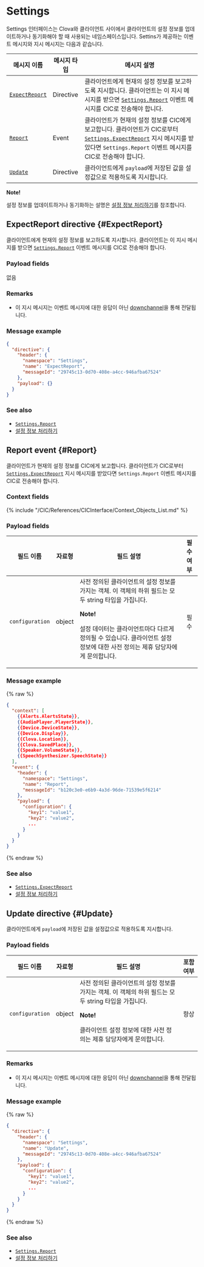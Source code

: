 # Settings

Settings 인터페이스는 Clova와 클라이언트 사이에서 클라이언트의 설정 정보를 업데이트하거나 동기화해야 할 때 사용되는 네임스페이스입니다. Settins가 제공하는 이벤트 메시지와 지시 메시지는 다음과 같습니다.

| 메시지 이름         | 메시지 타입  | 메시지 설명                                 |
|------------------|-----------|-------------------------------------------|
| [`ExpectReport`](#ExpectReport) | Directive | 클라이언트에게 현재의 설정 정보를 보고하도록 지시합니다. 클라이언트는 이 지시 메시지를 받으면 [`Settings.Report`](#Report) 이벤트 메시지를 CIC로 전송해야 합니다. |
| [`Report`](#Report)             | Event     | 클라이언트가 현재의 설정 정보를 CIC에게 보고합니다. 클라이언트가 CIC로부터 [`Settings.ExpectReport`](#ExpectReport) 지시 메시지를 받았다면 `Settings.Report` 이벤트 메시지를 CIC로 전송해야 합니다.  |
| [`Update`](#Update)             | Directive | 클라이언트에게 `payload`에 저장된 값을 설정값으로 적용하도록 지시합니다.  |

<div class="note">
  <p><strong>Note!</strong></p>
  <p>설정 정보를 업데이트하거나 동기화하는 설명은 <a href="/CIC/Guides/ImplementClientFeatures/Handle_Settings.md">설정 정보 처리하기</a>를 참조합니다.</p>
</div>

## ExpectReport directive {#ExpectReport}
클라이언트에게 현재의 설정 정보를 보고하도록 지시합니다. 클라이언트는 이 지시 메시지를 받으면 [`Settings.Report`](#Report) 이벤트 메시지를 CIC로 전송해야 합니다.

### Payload fields

없음

### Remarks

* 이 지시 메시지는 이벤트 메시지에 대한 응답이 아닌 [downchannel](/CIC/Guides/Interact_with_CIC.md#CreateConnection)을 통해 전달됩니다.

### Message example

```json
{
  "directive": {
    "header": {
      "namespace": "Settings",
      "name": "ExpectReport",
      "messageId": "29745c13-0d70-408e-a4cc-946afba67524"
    },
    "payload": {}
  }
}
```

### See also
* [`Settings.Report`](#Report)
* [설정 정보 처리하기](/CIC/Guides/ImplementClientFeatures/Handle_Settings.md)

## Report event {#Report}
클라이언트가 현재의 설정 정보를 CIC에게 보고합니다. 클라이언트가 CIC로부터 [`Settings.ExpectReport`](#ExpectReport) 지시 메시지를 받았다면 `Settings.Report` 이벤트 메시지를 CIC로 전송해야 합니다.

### Context fields

{% include "/CIC/References/CICInterface/Context_Objects_List.md" %}

### Payload fields

| 필드 이름       | 자료형    | 필드 설명                     | 필수 여부 |
|---------------|---------|-----------------------------|:---------:|
| `configuration` | object | 사전 정의된 클라이언트의 설정 정보를 가지는 객체. 이 객체의 하위 필드는 모두 string 타입을 가집니다.<div class="note"><p><strong>Note!</strong></p><p>설정 데이터는 클라이언트마다 다르게 정의될 수 있습니다. 클라이언트 설정 정보에 대한 사전 정의는 제휴 담당자에게 문의합니다.</p></div> | 필수   |

### Message example
{% raw %}
```json
{
  "context": [
    {{Alerts.AlertsState}},
    {{AudioPlayer.PlayerState}},
    {{Device.DeviceState}},
    {{Device.Display}},
    {{Clova.Location}},
    {{Clova.SavedPlace}},
    {{Speaker.VolumeState}},
    {{SpeechSynthesizer.SpeechState}}
  ],
  "event": {
    "header": {
      "namespace": "Settings",
      "name": "Report",
      "messageId": "b120c3e0-e6b9-4a3d-96de-71539e5f6214"
    },
    "payload": {
      "configuration": {
        "key1": "value1",
        "key2": "value2",
        ...
      }
    }
  }
}
```
{% endraw %}

### See also
* [`Settings.ExpectReport`](#ExpectReport)
* [설정 정보 처리하기](/CIC/Guides/ImplementClientFeatures/Handle_Settings.md)

## Update directive {#Update}
클라이언트에게 `payload`에 저장된 값을 설정값으로 적용하도록 지시합니다.

### Payload fields

| 필드 이름       | 자료형    | 필드 설명                     | 포함 여부 |
|---------------|---------|-----------------------------|:---------:|
| `configuration` | object | 사전 정의된 클라이언트의 설정 정보를 가지는 객체. 이 객체의 하위 필드는 모두 string 타입을 가집니다.<div class="note"><p><strong>Note!</strong></p><p>클라이언트 설정 정보에 대한 사전 정의는 제휴 담당자에게 문의합니다.</p></div> | 항상   |

### Remarks

* 이 지시 메시지는 이벤트 메시지에 대한 응답이 아닌 [downchannel](/CIC/Guides/Interact_with_CIC.md#CreateConnection)을 통해 전달됩니다.

### Message example

{% raw %}

```json
{
  "directive": {
    "header": {
      "namespace": "Settings",
      "name": "Update",
      "messageId": "29745c13-0d70-408e-a4cc-946afba67524"
    },
    "payload": {
      "configuration": {
        "key1": "value1",
        "key2": "value2",
        ...
      }
    }
  }
}
```

{% endraw %}

### See also
* [`Settings.Report`](#Report)
* [설정 정보 처리하기](/CIC/Guides/ImplementClientFeatures/Handle_Settings.md)

